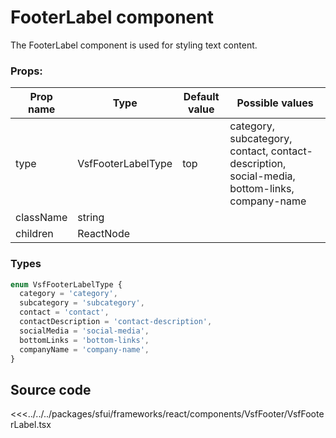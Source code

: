 # FooterLabel component

The FooterLabel component is used for styling text content.



###  Props:
| Prop name | Type      | Default value | Possible values   |
|-----------|-----------| ------------- |-------------------|
| type      | VsfFooterLabelType    |     top        | category, subcategory, contact, contact-description, social-media, bottom-links, company-name |                                        |
| className | string    |             |                   |                                        |
| children  | ReactNode |             |                   |                                        |

### Types

```ts
enum VsfFooterLabelType {
  category = 'category',
  subcategory = 'subcategory',
  contact = 'contact',
  contactDescription = 'contact-description',
  socialMedia = 'social-media',
  bottomLinks = 'bottom-links',
  companyName = 'company-name',
}
```

## Source code


<<<../../../packages/sfui/frameworks/react/components/VsfFooter/VsfFooterLabel.tsx

